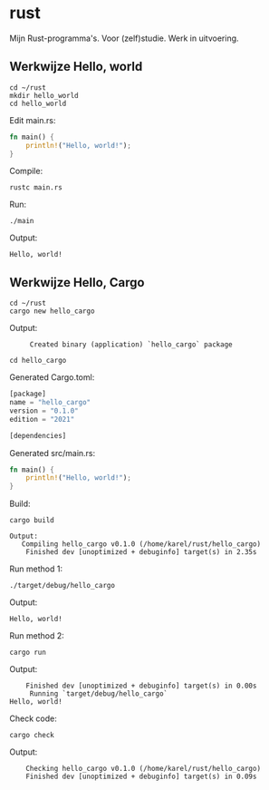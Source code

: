 # rust

Mijn Rust-programma's.
Voor (zelf)studie. Werk in uitvoering.

## Werkwijze Hello, world

```console
cd ~/rust
mkdir hello_world
cd hello_world
```

Edit main.rs:

```rust
fn main() {
    println!("Hello, world!");
}
```

Compile:

```console
rustc main.rs
```

Run:

```console
./main
```

Output:

```console
Hello, world!
```

## Werkwijze Hello, Cargo

```console
cd ~/rust
cargo new hello_cargo
```

Output:

```console
     Created binary (application) `hello_cargo` package
```

```console
cd hello_cargo
```

Generated Cargo.toml:

```rust
[package]
name = "hello_cargo"
version = "0.1.0"
edition = "2021"

[dependencies]
```

Generated src/main.rs:

```rust
fn main() {
    println!("Hello, world!");
}
```

Build:

```console
cargo build
```

```console
Output:
   Compiling hello_cargo v0.1.0 (/home/karel/rust/hello_cargo)
    Finished dev [unoptimized + debuginfo] target(s) in 2.35s
```

Run method 1:

```console
./target/debug/hello_cargo
```

Output:

```console
Hello, world!
```

Run method 2:

```console
cargo run
```

Output:

```console
    Finished dev [unoptimized + debuginfo] target(s) in 0.00s
     Running `target/debug/hello_cargo`
Hello, world!
```

Check code:

```console
cargo check
```

Output:

```console
    Checking hello_cargo v0.1.0 (/home/karel/rust/hello_cargo)
    Finished dev [unoptimized + debuginfo] target(s) in 0.09s
```
